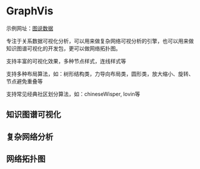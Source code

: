 # GraphVis

示例网址：[图说数据](http://www.graphvis.cn)


专注于关系数据可视化分析，可以用来做复杂网络可视分析的引擎，也可以用来做知识图谱可视化的开发包，更可以做网络拓扑图。

支持丰富的可视化效果，多种节点样式，连线样式等

支持多种布局算法，如：树形结构类，力导向布局类，圆形类，放大缩小、旋转、节点避免重叠等

支持常见经典社区划分算法，如：chineseWisper, lovin等

## 知识图谱可视化

## 复杂网络分析

## 网络拓扑图


